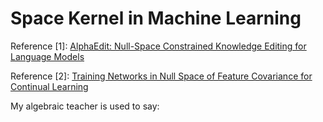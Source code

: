 # Space Kernel in Machine Learning

Reference [1]: [AlphaEdit: Null-Space Constrained Knowledge Editing for Language Models](https://arxiv.org/pdf/2410.02355)

Reference [2]: [Training Networks in Null Space of Feature Covariance for Continual Learning](https://arxiv.org/pdf/2103.07113)

My algebraic teacher is used to say: 